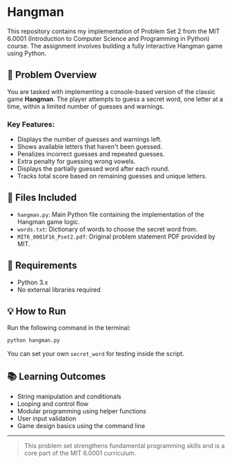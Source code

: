 # Hangman

This repository contains my implementation of Problem Set 2 from the MIT 6.0001 (Introduction to Computer Science and Programming in Python) course. The assignment involves building a fully interactive Hangman game using Python.

## 🧩 Problem Overview

You are tasked with implementing a console-based version of the classic game **Hangman**. The player attempts to guess a secret word, one letter at a time, within a limited number of guesses and warnings.

### Key Features:
- Displays the number of guesses and warnings left.
- Shows available letters that haven't been guessed.
- Penalizes incorrect guesses and repeated guesses.
- Extra penalty for guessing wrong vowels.
- Displays the partially guessed word after each round.
- Tracks total score based on remaining guesses and unique letters.

## 🚀 Files Included

- `hangman.py`: Main Python file containing the implementation of the Hangman game logic.
- `words.txt`: Dictionary of words to choose the secret word from.
- `MIT6_0001F16_Pset2.pdf`: Original problem statement PDF provided by MIT.

## 📌 Requirements

- Python 3.x
- No external libraries required

## 💡 How to Run

Run the following command in the terminal:

```bash
python hangman.py
```

You can set your own `secret_word` for testing inside the script.

## 📚 Learning Outcomes

- String manipulation and conditionals
- Looping and control flow
- Modular programming using helper functions
- User input validation
- Game design basics using the command line

---

> This problem set strengthens fundamental programming skills and is a core part of the MIT 6.0001 curriculum.
